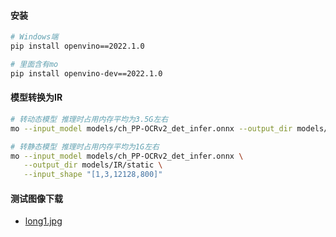 #### 安装
```bash
# Windows端
pip install openvino==2022.1.0

# 里面含有mo
pip install openvino-dev==2022.1.0
```

#### 模型转换为IR
```bash
# 转动态模型 推理时占用内存平均为3.5G左右
mo --input_model models/ch_PP-OCRv2_det_infer.onnx --output_dir models/IR/

# 转静态模型 推理时占用内存平均为1G左右
mo --input_model models/ch_PP-OCRv2_det_infer.onnx \
   --output_dir models/IR/static \
   --input_shape "[1,3,12128,800]"
```

#### 测试图像下载
- [long1.jpg](https://drive.google.com/file/d/1iJcGvOVIdUlyOS52bBdvO8uzx8QORo5M/view?usp=sharing)
